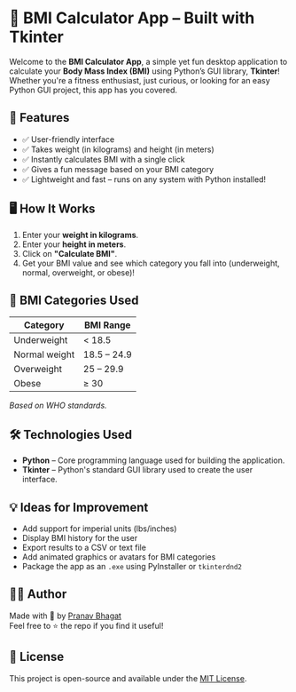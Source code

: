 # 🧮 BMI Calculator App – Built with Tkinter

Welcome to the **BMI Calculator App**, a simple yet fun desktop application to calculate your **Body Mass Index (BMI)** using Python’s GUI library, **Tkinter**! Whether you're a fitness enthusiast, just curious, or looking for an easy Python GUI project, this app has you covered.  

## 🎯 Features

- ✅ User-friendly interface  
- ✅ Takes weight (in kilograms) and height (in meters)  
- ✅ Instantly calculates BMI with a single click  
- ✅ Gives a fun message based on your BMI category  
- ✅ Lightweight and fast – runs on any system with Python installed!

## 🖥️ How It Works

1. Enter your **weight in kilograms**.
2. Enter your **height in meters**.
3. Click on **"Calculate BMI"**.
4. Get your BMI value and see which category you fall into (underweight, normal, overweight, or obese)!

## 🧠 BMI Categories Used

| Category       | BMI Range        |
|----------------|------------------|
| Underweight    | < 18.5           |
| Normal weight  | 18.5 – 24.9      |
| Overweight     | 25 – 29.9        |
| Obese          | ≥ 30             |

*Based on WHO standards.*  

## 🛠️ Technologies Used

- **Python** – Core programming language used for building the application.
- **Tkinter** – Python's standard GUI library used to create the user interface.

## 💡 Ideas for Improvement

- Add support for imperial units (lbs/inches)  
- Display BMI history for the user  
- Export results to a CSV or text file  
- Add animated graphics or avatars for BMI categories  
- Package the app as an `.exe` using PyInstaller or `tkinterdnd2`

## 👨‍💻 Author

Made with 💚 by [Pranav Bhagat](https://github.com/Pranav4798)  
Feel free to ⭐ the repo if you find it useful!

## 📃 License

This project is open-source and available under the [MIT License](LICENSE).

